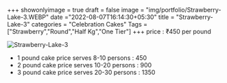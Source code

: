 +++
showonlyimage = true
draft = false
image = "img/portfolio/Strawberry-Lake-3.WEBP"
date ="2022-08-07T16:14:30+05:30"
title = "Strawberry-Lake-3"
categories = "Celebration Cakes"
Tags = ["Strawberry","Round","Half Kg","One Tier"]
+++
price : ₹450 per pound
<!--more-->
![Strawberry-Lake-3](/img/portfolio/Strawberry-Lake-3.WEBP)
* 1 pound cake price serves 8-10 persons : 450
* 2 pound cake price serves 10-20 persons : 900
* 3 pound cake price serves 20-30 persons : 1350
